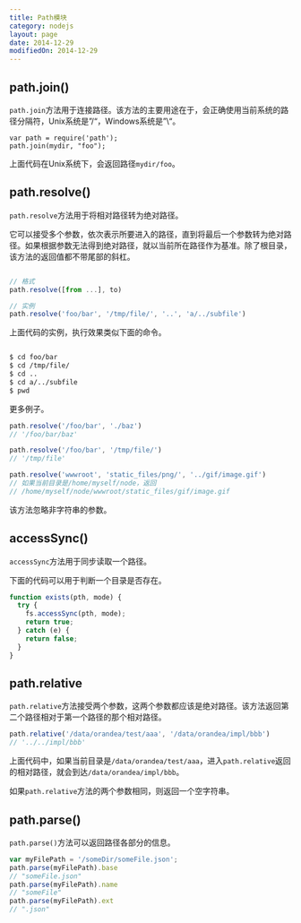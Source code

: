 ```yaml
---
title: Path模块
category: nodejs
layout: page
date: 2014-12-29
modifiedOn: 2014-12-29
---
```


## path.join()

`path.join`方法用于连接路径。该方法的主要用途在于，会正确使用当前系统的路径分隔符，Unix系统是”/“，Windows系统是”\“。

```
var path = require('path');
path.join(mydir, "foo");

```

上面代码在Unix系统下，会返回路径`mydir/foo`。

## path.resolve()

`path.resolve`方法用于将相对路径转为绝对路径。

它可以接受多个参数，依次表示所要进入的路径，直到将最后一个参数转为绝对路径。如果根据参数无法得到绝对路径，就以当前所在路径作为基准。除了根目录，该方法的返回值都不带尾部的斜杠。

```javascript

// 格式
path.resolve([from ...], to)

// 实例
path.resolve('foo/bar', '/tmp/file/', '..', 'a/../subfile')

```

上面代码的实例，执行效果类似下面的命令。

```bash

$ cd foo/bar
$ cd /tmp/file/
$ cd ..
$ cd a/../subfile
$ pwd

```

更多例子。

```javascript
path.resolve('/foo/bar', './baz')
// '/foo/bar/baz'

path.resolve('/foo/bar', '/tmp/file/')
// '/tmp/file'

path.resolve('wwwroot', 'static_files/png/', '../gif/image.gif')
// 如果当前目录是/home/myself/node，返回
// /home/myself/node/wwwroot/static_files/gif/image.gif
```

该方法忽略非字符串的参数。

## accessSync()

`accessSync`方法用于同步读取一个路径。

下面的代码可以用于判断一个目录是否存在。

```javascript
function exists(pth, mode) {
  try {
    fs.accessSync(pth, mode);
    return true;
  } catch (e) {
    return false;
  }
}
```

## path.relative

`path.relative`方法接受两个参数，这两个参数都应该是绝对路径。该方法返回第二个路径相对于第一个路径的那个相对路径。

```javascript
path.relative('/data/orandea/test/aaa', '/data/orandea/impl/bbb')
// '../../impl/bbb'
```

上面代码中，如果当前目录是`/data/orandea/test/aaa`，进入`path.relative`返回的相对路径，就会到达`/data/orandea/impl/bbb`。

如果`path.relative`方法的两个参数相同，则返回一个空字符串。

## path.parse()

`path.parse()`方法可以返回路径各部分的信息。

```javascript
var myFilePath = '/someDir/someFile.json';
path.parse(myFilePath).base
// "someFile.json"
path.parse(myFilePath).name
// "someFile"
path.parse(myFilePath).ext
// ".json"
```
